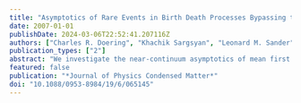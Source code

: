 ```yaml
---
title: "Asymptotics of Rare Events in Birth Death Processes Bypassing the Exact Solutions"
date: 2007-01-01
publishDate: 2024-03-06T22:52:41.207116Z
authors: ["Charles R. Doering", "Khachik Sargsyan", "Leonard M. Sander", "Eric Vanden-Eijnden"]
publication_types: ["2"]
abstract: "We investigate the near-continuum asymptotics of mean first passage times in some one-variable birth–death processes. The particular problem we address is how to extract mean first passage times in the near-continuum limit from their defining finite-difference equations alone. For the simple class of processes we consider here, exact closed-form solutions for the mean first passage time between any two states are available and the near-continuum expansion of these formulae defines the correct limiting behaviour and is used to check the results of asymptotic analysis of the difference equations. We find that in some cases the asymptotic approach does not lead unequivocally to the proper result."
featured: false
publication: "*Journal of Physics Condensed Matter*"
doi: "10.1088/0953-8984/19/6/065145"
---
```


